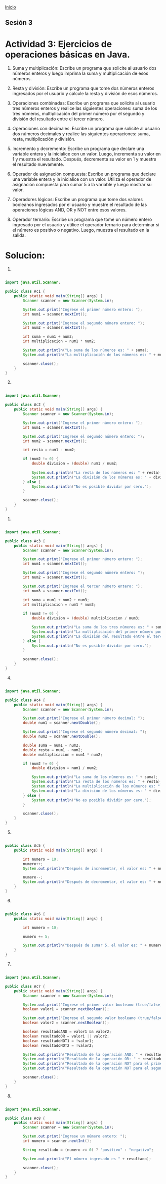 <!-- No borrar o modificar -->
[Inicio](./index.md)

## Sesión 3 


<!-- Su documentación aquí -->

# Actividad 3: Ejercicios de operaciones básicas en Java.

1. Suma y multiplicación: Escribe un programa que solicite al usuario dos números enteros y luego imprima la suma y multiplicación de esos números.

2. Resta y división: Escribe un programa que tome dos números enteros ingresados por el usuario y calcule la resta y división de esos números.

3. Operaciones combinadas: Escribe un programa que solicite al usuario tres números enteros y realice las siguientes operaciones: suma de los tres números, multiplicación del primer número por el segundo y división del resultado entre el tercer número.

4. Operaciones con decimales: Escribe un programa que solicite al usuario dos números decimales y realice las siguientes operaciones: suma, resta, multiplicación y división.

5. Incremento y decremento: Escribe un programa que declare una variable entera y la inicialice con un valor. Luego, incrementa su valor en 1 y muestra el resultado. Después, decrementa su valor en 1 y muestra el resultado nuevamente.

6. Operador de asignación compuesta: Escribe un programa que declare una variable entera y la inicialice con un valor. Utiliza el operador de asignación compuesta para sumar 5 a la variable y luego mostrar su valor.

7. Operadores lógicos: Escribe un programa que tome dos valores booleanos ingresados por el usuario y muestre el resultado de las operaciones lógicas AND, OR y NOT entre esos valores.

8. Operador ternario: Escribe un programa que tome un número entero ingresado por el usuario y utilice el operador ternario para determinar si el número es positivo o negativo. Luego, muestra el resultado en la salida.

# Solucion:

1. 

```java

import java.util.Scanner;

public class Ac1 {
    public static void main(String[] args) {
        Scanner scanner = new Scanner(System.in);

        System.out.print("Ingrese el primer número entero: ");
        int num1 = scanner.nextInt();

        System.out.print("Ingrese el segundo número entero: ");
        int num2 = scanner.nextInt();

        int suma = num1 + num2;
        int multiplicacion = num1 * num2;

        System.out.println("La suma de los números es: " + suma);
        System.out.println("La multiplicación de los números es: " + multiplicacion);

        scanner.close();
    }
}
```
2. 

```java

import java.util.Scanner;

public class Ac2 {
    public static void main(String[] args) {
        Scanner scanner = new Scanner(System.in);

        System.out.print("Ingrese el primer número entero: ");
        int num1 = scanner.nextInt();

        System.out.print("Ingrese el segundo número entero: ");
        int num2 = scanner.nextInt();

        int resta = num1 - num2;

        if (num2 != 0) {
            double division = (double) num1 / num2;
            
            System.out.println("La resta de los números es: " + resta);
            System.out.println("La división de los números es: " + division);
        } else {
            System.out.println("No es posible dividir por cero.");
        }

        scanner.close();
    }
}
```

1. 

```java

import java.util.Scanner;

public class Ac3 {
    public static void main(String[] args) {
        Scanner scanner = new Scanner(System.in);

        System.out.print("Ingrese el primer número entero: ");
        int num1 = scanner.nextInt();

        System.out.print("Ingrese el segundo número entero: ");
        int num2 = scanner.nextInt();

        System.out.print("Ingrese el tercer número entero: ");
        int num3 = scanner.nextInt();

        int suma = num1 + num2 + num3;
        int multiplicacion = num1 * num2;
        
        if (num3 != 0) {
            double division = (double) multiplicacion / num3;

            System.out.println("La suma de los tres números es: " + suma);
            System.out.println("La multiplicación del primer número por el segundo es: " + multiplicacion);
            System.out.println("La división del resultado entre el tercer número es: " + division);
        } else {
            System.out.println("No es posible dividir por cero.");
        }

        scanner.close();
    }
}

```

4. 

```java

import java.util.Scanner;

public class Ac4 {
    public static void main(String[] args) {
        Scanner scanner = new Scanner(System.in);

        System.out.print("Ingrese el primer número decimal: ");
        double num1 = scanner.nextDouble();

        System.out.print("Ingrese el segundo número decimal: ");
        double num2 = scanner.nextDouble();

        double suma = num1 + num2;
        double resta = num1 - num2;
        double multiplicacion = num1 * num2;

        if (num2 != 0) {
            double division = num1 / num2;

            System.out.println("La suma de los números es: " + suma);
            System.out.println("La resta de los números es: " + resta);
            System.out.println("La multiplicación de los números es: " + multiplicacion);
            System.out.println("La división de los números es: " + division);
        } else {
            System.out.println("No es posible dividir por cero.");
        }

        scanner.close();
    }
}
```

5. 

```java

public class Ac5 {
    public static void main(String[] args) {

        int numero = 10;
        numero++;
        System.out.println("Después de incrementar, el valor es: " + numero);

        numero--;
        System.out.println("Después de decrementar, el valor es: " + numero);
    }
}
```

6. 

```java

public class Ac6 {
    public static void main(String[] args) {

        int numero = 10;

        numero += 5;

        System.out.println("Después de sumar 5, el valor es: " + numero);
    }
}
```

7. 

```java

import java.util.Scanner;

public class Ac7 {
    public static void main(String[] args) {
        Scanner scanner = new Scanner(System.in);

        System.out.print("Ingrese el primer valor booleano (true/false): ");
        boolean valor1 = scanner.nextBoolean();

        System.out.print("Ingrese el segundo valor booleano (true/false): ");
        boolean valor2 = scanner.nextBoolean();

        boolean resultadoAND = valor1 && valor2;
        boolean resultadoOR = valor1 || valor2;
        boolean resultadoNOT1 = !valor1;
        boolean resultadoNOT2 = !valor2;

        System.out.println("Resultado de la operación AND: " + resultadoAND);
        System.out.println("Resultado de la operación OR: " + resultadoOR);
        System.out.println("Resultado de la operación NOT para el primer valor: " + resultadoNOT1);
        System.out.println("Resultado de la operación NOT para el segundo valor: " + resultadoNOT2);

        scanner.close();
    }
}
```

8. 

```java

import java.util.Scanner;

public class Ac8 {
    public static void main(String[] args) {
        Scanner scanner = new Scanner(System.in);

        System.out.print("Ingrese un número entero: ");
        int numero = scanner.nextInt();

        String resultado = (numero >= 0) ? "positivo" : "negativo";

        System.out.println("El número ingresado es " + resultado);

        scanner.close();
    }
}
```